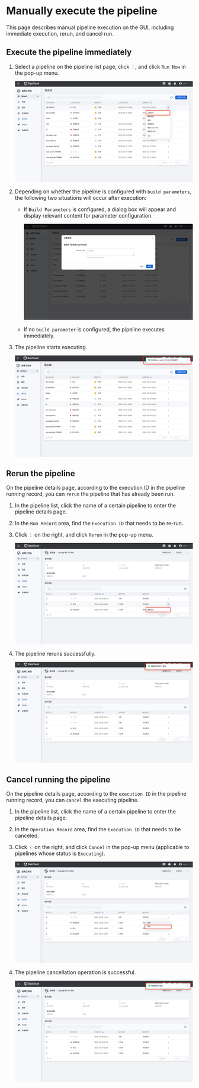 # Manually execute the pipeline

This page describes manual pipeline execution on the GUI, including immediate execution, rerun, and cancel run.

## Execute the pipeline immediately

1. Select a pipeline on the pipeline list page, click `︙`, and click `Run Now` in the pop-up menu.

   ![handrun01](../../images/handrun01.jpeg)

2. Depending on whether the pipeline is configured with `build parameters`, the following two situations will occur after execution:

   - If `Build Parameters` is configured, a dialog box will appear and display relevant content for parameter configuration.

     ![handrun02](../../images/handrun02.jpeg)

   - If no `build parameter` is configured, the pipeline executes immediately.

3. The pipeline starts executing.

   ![handrun03](../../images/handrun03.jpeg)

## Rerun the pipeline

On the pipeline details page, according to the execution ID in the pipeline running record, you can `rerun` the pipeline that has already been run.

1. In the pipeline list, click the name of a certain pipeline to enter the pipeline details page.

2. In the `Run Record` area, find the `Execution ID` that needs to be re-run.

3. Click `︙` on the right, and click `Rerun` in the pop-up menu.

   ![handrun04](../../images/handrun04.jpeg)

4. The pipeline reruns successfully.

   ![handrun05](../../images/handrun05.jpeg)

## Cancel running the pipeline

On the pipeline details page, according to the `execution ID` in the pipeline running record, you can `cancel` the executing pipeline.

1. In the pipeline list, click the name of a certain pipeline to enter the pipeline details page.

2. In the `Operation Record` area, find the `Execution ID` that needs to be canceled.

3. Click `︙` on the right, and click `Cancel` in the pop-up menu (applicable to pipelines whose status is `Executing`).

   ![handrun06](../../images/handrun06.jpeg)

4. The pipeline cancellation operation is successful.

   ![handrun07](../../images/handrun07.jpeg)